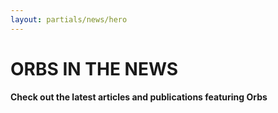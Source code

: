 ```yaml
---
layout: partials/news/hero
---
```



# ORBS IN THE NEWS

#### Check out the latest articles and publications featuring Orbs